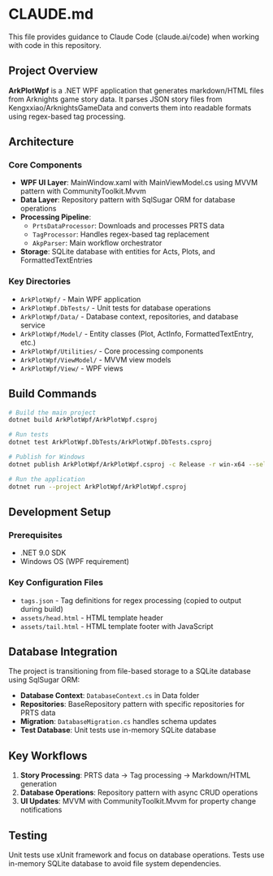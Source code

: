 # CLAUDE.md

This file provides guidance to Claude Code (claude.ai/code) when working with code in this repository.

## Project Overview

**ArkPlotWpf** is a .NET WPF application that generates markdown/HTML files from Arknights game story data. It parses JSON story files from Kengxxiao/ArknightsGameData and converts them into readable formats using regex-based tag processing.

## Architecture

### Core Components

- **WPF UI Layer**: MainWindow.xaml with MainViewModel.cs using MVVM pattern with CommunityToolkit.Mvvm
- **Data Layer**: Repository pattern with SqlSugar ORM for database operations
- **Processing Pipeline**: 
  - `PrtsDataProcessor`: Downloads and processes PRTS data
  - `TagProcessor`: Handles regex-based tag replacement
  - `AkpParser`: Main workflow orchestrator
- **Storage**: SQLite database with entities for Acts, Plots, and FormattedTextEntries

### Key Directories

- `ArkPlotWpf/` - Main WPF application
- `ArkPlotWpf.DbTests/` - Unit tests for database operations
- `ArkPlotWpf/Data/` - Database context, repositories, and database service
- `ArkPlotWpf/Model/` - Entity classes (Plot, ActInfo, FormattedTextEntry, etc.)
- `ArkPlotWpf/Utilities/` - Core processing components
- `ArkPlotWpf/ViewModel/` - MVVM view models
- `ArkPlotWpf/View/` - WPF views

## Build Commands

```bash
# Build the main project
dotnet build ArkPlotWpf/ArkPlotWpf.csproj

# Run tests
dotnet test ArkPlotWpf.DbTests/ArkPlotWpf.DbTests.csproj

# Publish for Windows
dotnet publish ArkPlotWpf/ArkPlotWpf.csproj -c Release -r win-x64 --self-contained true

# Run the application
dotnet run --project ArkPlotWpf/ArkPlotWpf.csproj
```

## Development Setup

### Prerequisites
- .NET 9.0 SDK
- Windows OS (WPF requirement)

### Key Configuration Files
- `tags.json` - Tag definitions for regex processing (copied to output during build)
- `assets/head.html` - HTML template header
- `assets/tail.html` - HTML template footer with JavaScript

## Database Integration

The project is transitioning from file-based storage to a SQLite database using SqlSugar ORM:

- **Database Context**: `DatabaseContext.cs` in Data folder
- **Repositories**: BaseRepository pattern with specific repositories for PRTS data
- **Migration**: `DatabaseMigration.cs` handles schema updates
- **Test Database**: Unit tests use in-memory SQLite database

## Key Workflows

1. **Story Processing**: PRTS data → Tag processing → Markdown/HTML generation
2. **Database Operations**: Repository pattern with async CRUD operations
3. **UI Updates**: MVVM with CommunityToolkit.Mvvm for property change notifications

## Testing

Unit tests use xUnit framework and focus on database operations. Tests use in-memory SQLite database to avoid file system dependencies.